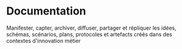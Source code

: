 # Documentation
Manifester, capter, archiver, diffuser, partager et répliquer les idées, schémas, scénarios, plans, protocoles et artefacts créés dans des contextes d'innovation métier

